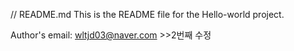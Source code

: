 // README.md
This is the README file for the Hello-world project.

Author's email: wltjd03@naver.com >>2번째 수정
